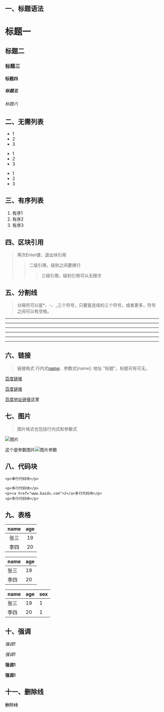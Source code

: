 ## 一、标题语法
# 标题一
## 标题二
### 标题三
#### 标题四
##### 标题五
###### 标题六

## 二、无需列表
* 1
* 2
* 3

+ 1
+ 2
+ 3

- 1
- 2 
- 3
## 三、有序列表
1. 有序1
2. 有序2
3. 有序3

## 四、区块引用
> 两次Enter键，退出块引用 
>> 二级引用，级别之间要换行
>>> 三级引用，级别引用可以无限次

## 五、分割线
> 分隔符可以是*、-、_三个符号，只要是连续的三个符号，或者更多，符号之间可以有空格。
***
* * *
---
- - -
___
_ _ _

## 六、链接
> 链接格式 行内式[name](地址 "标题")、参数式[name]: 地址 "标题"，标题可有可无。

[百度链接](www.baidu.com)

[百度链接](www.baidu.com "百度标题") 

[百度地址链接]: www.baidu.com "百度标题"

[百度地址链接]这里

## 七、图片
> 图片格式也包括行内式和参数式 


![图片](http://cdn.sspai.com/2018/09/19/4263f19908c8078da41e17186745a175.jpg)

[图片参数]:http://cdn.sspai.com/2018/09/19/4263f19908c8078da41e17186745a175.jpg

这个是参数图片![图片参数]

## 八、代码块

`<p>单行代码块</p>`

```这里可以写注释
<p>多行代码块</p>
<p><a href="www.baidu.com">2</a>多行代码块</p>
<p>多行代码块</p>
```

## 九、表格

|name|age|
|:---:|:---:|
|张三|19|
|李四|20|

name|age
---|---
张三|19
李四|20


name|age|sex
---|---|---
张三|19|1
李四|20|1

## 十、强调
*强调1*

_强调1_

**强调1**

__强调1__

## 十一、删除线

~~删除线~~



